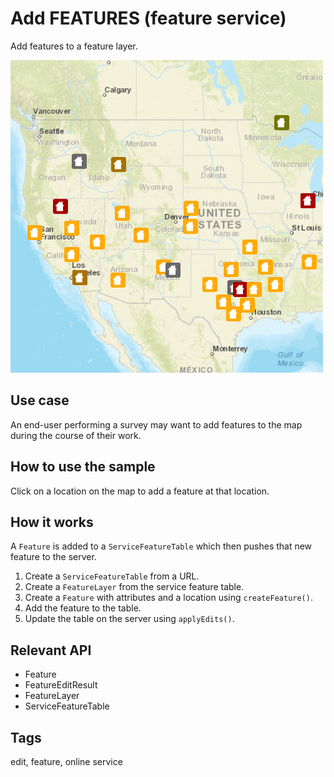 # Add FEATURES (feature service)

Add features to a feature layer.

![](screenshot.png)

## Use case

An end-user performing a survey may want to add features to the map during the course of their work.

## How to use the sample

Click on a location on the map to add a feature at that location.

## How it works

A `Feature` is added to a `ServiceFeatureTable` which then pushes that new feature to the server.

1. Create a `ServiceFeatureTable` from a URL.
2. Create a `FeatureLayer` from the service feature table.
3. Create a `Feature` with attributes and a location using `createFeature()`.
4. Add the feature to the table.
5. Update the table on the server using `applyEdits()`.

## Relevant API

* Feature
* FeatureEditResult
* FeatureLayer
* ServiceFeatureTable

## Tags

edit, feature, online service
